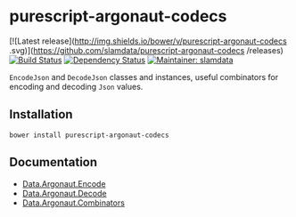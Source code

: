 # purescript-argonaut-codecs

[![Latest release](http://img.shields.io/bower/v/purescript-argonaut-codecs
.svg)](https://github.com/slamdata/purescript-argonaut-codecs
/releases)
[![Build Status](https://travis-ci.org/purescript-contrib/purescript-argonaut-codecs.svg?branch=master)](https://travis-ci.org/purescript-contrib/purescript-argonaut-codecs)
[![Dependency Status](https://www.versioneye.com/user/projects/563a92d21d47d400150008b6/badge.svg?style=flat)](https://www.versioneye.com/user/projects/563a92d21d47d400150008b6)
[![Maintainer: slamdata](https://img.shields.io/badge/maintainer-slamdata-lightgrey.svg)](http://github.com/slamdata)

`EncodeJson` and `DecodeJson` classes and instances, useful combinators for encoding and decoding `Json` values.

## Installation

```shell
bower install purescript-argonaut-codecs
```

## Documentation

- [Data.Argonaut.Encode](docs/Data/Argonaut/Encode.md)
- [Data.Argonaut.Decode](docs/Data/Argonaut/Decode.md)
- [Data.Argonaut.Combinators](docs/Data/Argonaut/Combinators.md)
